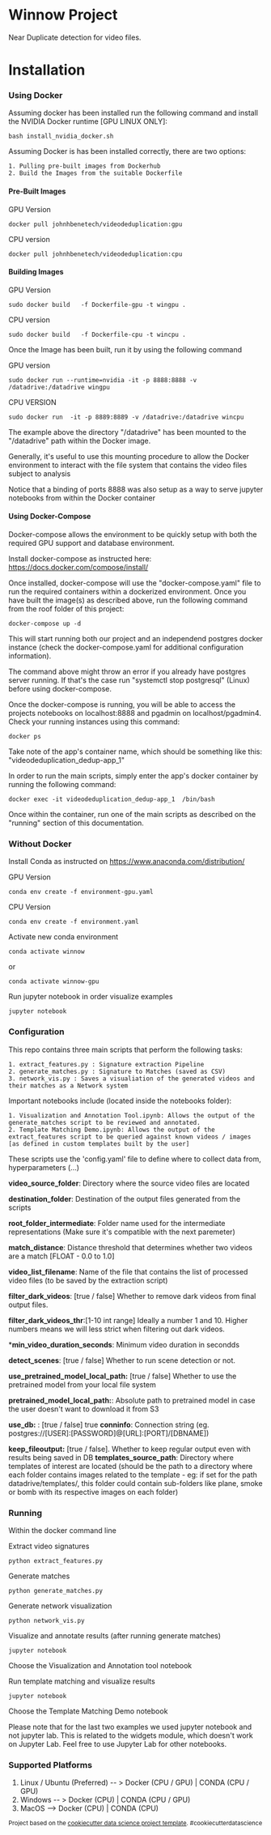 Winnow Project
==============================

Near Duplicate detection for video files.

# Installation

### Using Docker

Assuming docker has been installed run the following command and install the NVIDIA Docker runtime [GPU LINUX ONLY]:

`bash install_nvidia_docker.sh`

Assuming Docker is has been installed correctly, there are two options:
 
    1. Pulling pre-built images from Dockerhub
    2. Build the Images from the suitable Dockerfile
    
    
#### Pre-Built Images

GPU Version

`docker pull johnhbenetech/videodeduplication:gpu`

CPU version

`docker pull johnhbenetech/videodeduplication:cpu`


#### Building Images

GPU Version

`sudo docker build   -f Dockerfile-gpu -t wingpu .`

CPU version

`sudo docker build   -f Dockerfile-cpu -t wincpu .`


Once the Image has been built, run it by using the following command

GPU version

`sudo docker run --runtime=nvidia -it -p 8888:8888 -v /datadrive:/datadrive wingpu`

CPU VERSION

`sudo docker run  -it -p 8889:8889 -v /datadrive:/datadrive wincpu`


The example above the directory "/datadrive" has been mounted to the "/datadrive" path within the Docker image.

Generally, it's useful to use this mounting procedure to allow the Docker environment to interact with the file system that contains the video files subject to analysis

Notice that a binding of ports 8888 was also setup as a way to serve jupyter notebooks from within the Docker container


#### Using Docker-Compose 

Docker-compose allows the environment to be quickly setup with both the required GPU support and database environment.

Install docker-compose as instructed here: https://docs.docker.com/compose/install/

Once installed, docker-compose will use the "docker-compose.yaml" file to run the required containers within a dockerized environment. Once you have built the image(s) as described above, run the following command from the roof folder of this project:

`docker-compose up -d `

This will start running both our project and an independend postgres docker instance (check the docker-compose.yaml for additional configuration information).

The command above might throw an error if you already have postgres server running. If that's the case run "systemctl stop postgresql" (Linux) before using docker-compose.

Once the docker-compose is running, you will be able to access the projects notebooks on localhost:8888 and pgadmin on localhost/pgadmin4. Check your running instances using this command:

`docker ps`

Take note of the app's container name, which should be something like this: "videodeduplication_dedup-app_1"

In order to run the main scripts, simply enter the app's docker container by running the following command:

`docker exec -it videodeduplication_dedup-app_1  /bin/bash`

Once within the container, run one of the main scripts as described on the "running" section of this documentation.


### Without Docker

Install Conda as instructed on https://www.anaconda.com/distribution/


GPU Version 

`conda env create -f environment-gpu.yaml`

CPU Version 

`conda env create -f environment.yaml`


Activate new conda environment

`conda activate winnow`

or

`conda activate winnow-gpu`

Run jupyter notebook in order visualize examples

`jupyter notebook`



### Configuration

This repo contains three main scripts that perform the following tasks:

    1. extract_features.py : Signature extraction Pipeline
    2. generate_matches.py : Signature to Matches (saved as CSV)
    3. network_vis.py : Saves a visualiation of the generated videos and their matches as a Network system


Important notebooks include (located inside the notebooks folder):

    1. Visualization and Annotation Tool.ipynb: Allows the output of the generate_matches script to be reviewed and annotated.
    2. Template Matching Demo.ipynb: Allows the output of the extract_features script to be queried against known videos / images [as defined in custom templates built by the user]

These scripts use the 'config.yaml' file to define where to collect data from, hyperparameters (...)

**video_source_folder**: Directory where the source video files are located
    
**destination_folder**: Destination of the output files generated from the scripts
    
    
**root_folder_intermediate**: Folder name used for the intermediate representations (Make sure it's compatible with the next paremeter)

**match_distance**: Distance threshold that determines whether two videos are a match [FLOAT - 0.0 to 1.0]
    
**video_list_filename**: Name of the file that contains the list of processed video files (to be saved by the extraction script)
    

**filter_dark_videos**: [true / false] Whether to remove dark videos from final output files.
    
**filter_dark_videos_thr**:[1-10 int range] Ideally a number 1 and 10. Higher numbers means we will less strict when filtering out dark videos.
    
***min_video_duration_seconds**: Minimum video duration in secondds
    
**detect_scenes**: [true / false] Whether to run scene detection or not.
    

**use_pretrained_model_local_path:** [true / false] Whether to use the pretrained model from your local file system
    

**pretrained_model_local_path:**: Absolute path to pretrained model in case the user doesn't want to download it from S3
    
**use_db:** : [true / false]
    true
**conninfo**: Connection string (eg. postgres://[USER]:[PASSWORD]@[URL]:[PORT]/[DBNAME])
    
**keep_fileoutput:** [true / false]. Whether to keep regular output even with results being saved in DB
**templates_source_path**: Directory where templates of interest are located (should be the path to a directory where each folder contains images related to the template - eg: if set for the path datadrive/templates/, this folder could contain sub-folders like plane, smoke or bomb with its respective images on each folder)

    
### Running 

Within the docker command line

Extract video signatures

`python extract_features.py`

Generate matches

`python generate_matches.py`

Generate network visualization

`python network_vis.py`


Visualize and annotate results (after running generate matches)

`jupyter notebook`

Choose the Visualization and Annotation tool notebook

Run template matching and visualize results

`jupyter notebook`

Choose the Template Matching Demo notebook

Please note that for the last two examples we used jupyter notebook and not jupyter lab. This is related to the widgets module, which doesn't work on Jupyter Lab. Feel free to use Jupyter Lab for other notebooks.



### Supported Platforms


1. Linux / Ubuntu (Preferred) -- > Docker (CPU / GPU) | CONDA (CPU / GPU)
2. Windows  -- > Docker (CPU) | CONDA (CPU / GPU)
3. MacOS --> Docker (CPU) | CONDA (CPU)





<p><small>Project based on the <a target="_blank" href="https://drivendata.github.io/cookiecutter-data-science/">cookiecutter data science project template</a>. #cookiecutterdatascience</small></p>
